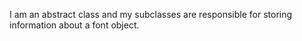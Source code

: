 I am an abstract class and my subclasses are responsible for storing information about a font object. 
